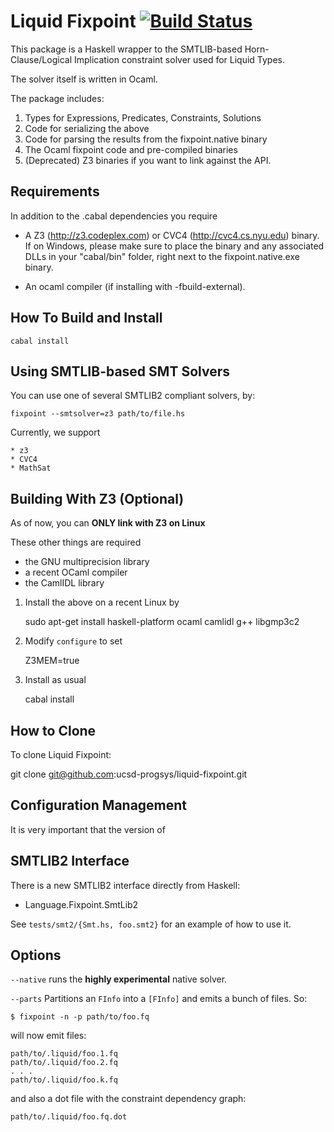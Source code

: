 Liquid Fixpoint [![Build Status](https://travis-ci.org/ucsd-progsys/liquid-fixpoint.svg?branch=master)](https://travis-ci.org/ucsd-progsys/liquid-fixpoint)
===============

This package is a Haskell wrapper to the SMTLIB-based
Horn-Clause/Logical Implication constraint solver used
for Liquid Types.

The solver itself is written in Ocaml.

The package includes:

1. Types for Expressions, Predicates, Constraints, Solutions
2. Code for serializing the above
3. Code for parsing the results from the fixpoint.native binary
4. The Ocaml fixpoint code and pre-compiled binaries
5. (Deprecated) Z3 binaries if you want to link against the API.

Requirements
------------

In addition to the .cabal dependencies you require

- A Z3 (<http://z3.codeplex.com>) or CVC4 (<http://cvc4.cs.nyu.edu>) binary.
  If on Windows, please make sure to place the binary and any associated DLLs
  in your "cabal/bin" folder, right next to the fixpoint.native.exe binary.

- An ocaml compiler (if installing with -fbuild-external).

How To Build and Install
------------------------

    cabal install

Using SMTLIB-based SMT Solvers
------------------------------

You can use one of several SMTLIB2 compliant solvers, by:

    fixpoint --smtsolver=z3 path/to/file.hs

Currently, we support

    * z3
    * CVC4
    * MathSat

Building With Z3 (Optional)
---------------------------

As of now, you can **ONLY link with Z3 on Linux**

These other things are required

- the GNU multiprecision library
- a recent OCaml compiler
- the CamlIDL library

1. Install the above on a recent Linux by

    sudo apt-get install haskell-platform ocaml camlidl g++ libgmp3c2

2. Modify `configure` to set

    Z3MEM=true

3. Install as usual

    cabal install

How to Clone
------------

To clone Liquid Fixpoint:

git clone git@github.com:ucsd-progsys/liquid-fixpoint.git

Configuration Management
------------------------

It is very important that the version of

SMTLIB2 Interface
-----------------

There is a new SMTLIB2 interface directly from Haskell:

+ Language.Fixpoint.SmtLib2

See `tests/smt2/{Smt.hs, foo.smt2}` for an example of how to use it.

Options
-------

`--native` runs the **highly experimental** native solver.

`--parts` Partitions an `FInfo` into a `[FInfo]` and emits a bunch of files. So:

    $ fixpoint -n -p path/to/foo.fq

will now emit files:

    path/to/.liquid/foo.1.fq
    path/to/.liquid/foo.2.fq
    . . .
    path/to/.liquid/foo.k.fq

and also a dot file with the constraint dependency graph:

    path/to/.liquid/foo.fq.dot
